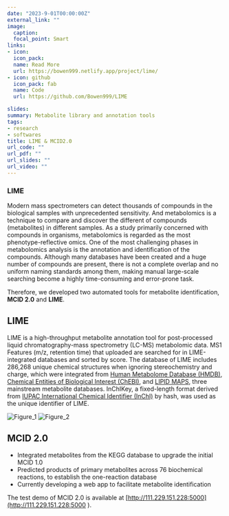 ```yaml
---
date: "2023-9-01T00:00:00Z"
external_link: ""
image:
  caption:
  focal_point: Smart
links:
- icon: 
  icon_pack: 
  name: Read More
  url: https://bowen999.netlify.app/project/lime/
- icon: github
  icon_pack: fab
  name: Code
  url: https://github.com/Bowen999/LIME

slides:
summary: Metabolite library and annotation tools
tags:
- research
- softwares
title: LIME & MCID2.0
url_code: ""
url_pdf: ""
url_slides: ""
url_video: ""
---
```


### LIME
Modern mass spectrometers can detect thousands of compounds in the biological samples with unprecedented sensitivity. And metabolomics is a technique to compare and discover the different of compounds (metabolites) in different samples. As a study primarily concerned with compounds in organisms, metabolomics is regarded as the most phenotype-reflective omics. One of the most challenging phases in metabolomics analysis is the annotation and identification of the compounds. Although many databases have been created and a huge number of compounds are present, there is not a complete overlap and no uniform naming standards among them, making manual large-scale searching become a highly time-consuming and error-prone task.  

Therefore, we developed two automated tools for metabolite identification, **MCID 2.0** and **LIME**.

## LIME
LIME is a high-throughput metabolite annotation tool for post-processed liquid chromatography-mass spectrometry (LC-MS) metabolomic data. MS1 Features (m/z, retention time) that uploaded are searched for in LIME-integrated databases and sorted by score. The database of LIME includes 286,268 unique chemical structures when ignoring stereochemistry and charge, which were integrated from [Human Metabolome Database (HMDB)](https://hmdb.ca), [Chemical Entities of Biological Interest (ChEBI)](https://www.ebi.ac.uk/chebi/), and [LIPID MAPS](https://www.lipidmaps.org), three mainstream metabolite databases. InChIKey, a fixed-length format derived from [IUPAC International Chemical Identifier (InChI)](https://www.inchi-trust.org/) by hash, was used as the unique identifier of LIME.  


![Figure_1](https://user-images.githubusercontent.com/87933959/199609825-10a8c7fd-0634-41ff-bda9-bce508a09de2.png)
![Figure_2](https://user-images.githubusercontent.com/87933959/199610248-461960f7-0d4a-4c49-8b4b-c06d50a1c2c3.png)


## MCID 2.0 

*	Integrated metabolites from the KEGG database to upgrade the initial MCID 1.0
*	Predicted products of primary metabolites across 76 biochemical reactions, to establish the one-reaction database
*	Currently developing a web app to facilitate metabolite identification 


The test demo of MCID 2.0 is available at [http://111.229.151.228:5000](http://111.229.151.228:5000
).



